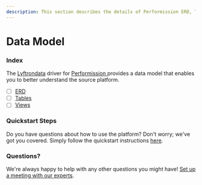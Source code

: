 ```yaml
---
description: This section describes the details of Performission ERD, Tables, and Views.
---
```


# Data Model

### Index

The  [Lyftrondata](https://www.lyftrondata.com/) driver for [Performission](https://www.lyftrondata.com/integration/performission/)[ ](https://www.lyftrondata.com/integration/performission/)provides a data model that enables you to better understand the source platform.

* [ ] [ERD](../../../marketing-analytics/performission/data-model/erd.md)
* [ ] [Tables](../../../marketing-analytics/performission/data-model/tables.md)
* [ ] [Views](../../../marketing-analytics/performission/data-model/views.md)

### Quickstart Steps

Do you have questions about how to use the platform? Don't worry; we've got you covered. Simply follow the quickstart instructions [here](../../../../quickstart-steps.md).

### Questions? <a href="#questions" id="questions"></a>

We're always happy to help with any other questions you might have! [Set up a meeting with our experts](https://www.lyftrondata.com/book-a-meeting/).

